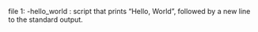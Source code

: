 file 1:  -hello_world : script that prints “Hello, World”, followed by a new line to the standard output.
